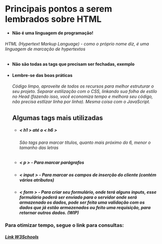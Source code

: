 # Principais pontos a serem lembrados sobre HTML

- #### Não é uma linguagem de programação!

###### HTML (Hypertext Markup Language) - como o próprio nome diz, é uma linguagem de marcação de hypertextos

- #### Não são todas as tags que precisam ser fechadas, exemplo *<br>*

- #### Lembre-se das boas práticas

  ###### Código limpo, aproveite de todos os recursos para melhor estruturar o seu projeto. Separar estilização com o CSS, linkando sua folha de estilo no Head (fazendo isso, você economiza tempo e melhora seu código, não precisa estlizar linha por linha). Mesma coisa com o JavaScript.

  ## Algumas tags mais utilizadas

  - #####  < h1 > até o < h6 >

    ###### São tags para marcar títulos, quanto mais próximo do 6, menor o tamanho das letras

  - ##### < p >  - Para marcar parágrafos

  - ##### < input > - Para marcar os campos de inserção do cliente (contém vários atributos)

  - ##### < form > - Para criar seu formulário, onde terá alguns inputs, esse formulário poderá ser enviado para o servidor onde será armazenado os dados, pode ser feita uma validação com os dados que já estão armazenados ou feito uma requisição, para retornar outros dados. (WIP)

### Para otimizar tempo, segue o link para consultas:

##### [Link W3Schools](https://www.w3schools.com/html/html_form_attributes.asp)
